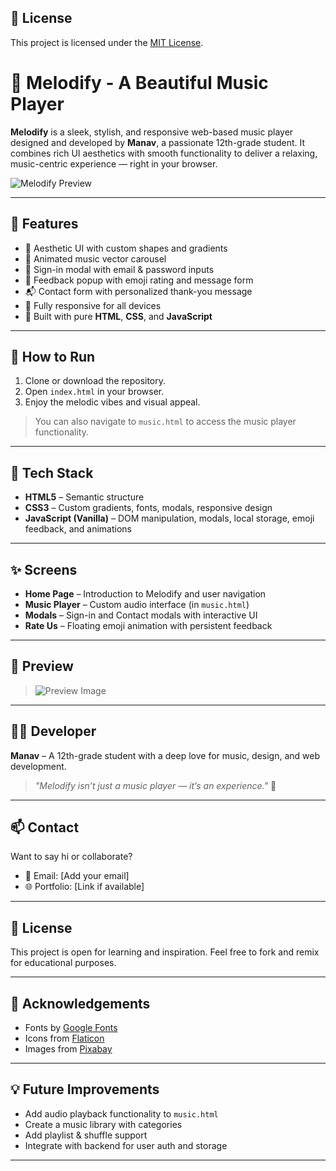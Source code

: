 ## 📜 License

This project is licensed under the [MIT License](LICENSE).

 
 
 # 🎵 Melodify - A Beautiful Music Player

**Melodify** is a sleek, stylish, and responsive web-based music player designed and developed by **Manav**, a passionate 12th-grade student. It combines rich UI aesthetics with smooth functionality to deliver a relaxing, music-centric experience — right in your browser.

![Melodify Preview](https://i.ibb.co/bMqH0ZXC/image.png)

---

## 🌟 Features

- 🎨 Aesthetic UI with custom shapes and gradients
- 🎵 Animated music vector carousel
- 🔐 Sign-in modal with email & password inputs
- 💌 Feedback popup with emoji rating and message form
- 📬 Contact form with personalized thank-you message
- 📱 Fully responsive for all devices
- 🧠 Built with pure **HTML**, **CSS**, and **JavaScript**

---

## 🚀 How to Run

1. Clone or download the repository.
2. Open `index.html` in your browser.
3. Enjoy the melodic vibes and visual appeal.

> You can also navigate to `music.html` to access the music player functionality.

---

## 🔧 Tech Stack

- **HTML5** – Semantic structure
- **CSS3** – Custom gradients, fonts, modals, responsive design
- **JavaScript (Vanilla)** – DOM manipulation, modals, local storage, emoji feedback, and animations

---

## ✨ Screens

- **Home Page** – Introduction to Melodify and user navigation
- **Music Player** – Custom audio interface (in `music.html`)
- **Modals** – Sign-in and Contact modals with interactive UI
- **Rate Us** – Floating emoji animation with persistent feedback

---

## 📸 Preview

> ![Preview Image](https://cdn.pixabay.com/photo/2019/01/31/07/53/man-3966140_640.png)

---

## 👨‍💻 Developer

**Manav** – A 12th-grade student with a deep love for music, design, and web development.

> _"Melodify isn’t just a music player — it’s an experience."_ 💖

---

## 📫 Contact

Want to say hi or collaborate?

- 📧 Email: [Add your email]
- 🌐 Portfolio: [Link if available]

---

## 📝 License

This project is open for learning and inspiration. Feel free to fork and remix for educational purposes.

---

## 🙏 Acknowledgements

- Fonts by [Google Fonts](https://fonts.google.com)
- Icons from [Flaticon](https://flaticon.com)
- Images from [Pixabay](https://pixabay.com)

---

## 💡 Future Improvements

- Add audio playback functionality to `music.html`
- Create a music library with categories
- Add playlist & shuffle support
- Integrate with backend for user auth and storage


---
